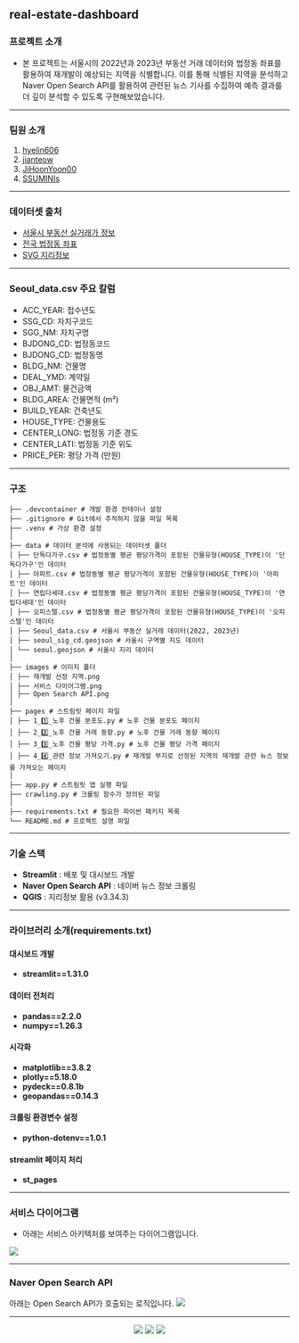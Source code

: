 ##  real-estate-dashboard

### 프로젝트 소개
- 본 프로젝트는 서울시의 2022년과 2023년 부동산 거래 데이터와 법정동 좌표를 활용하여 재개발이 예상되는 지역을 식별합니다. 이를 통해 식별된 지역을 분석하고 Naver Open Search API를 활용하여 관련된 뉴스 기사를 수집하여 예측 결과를 더 깊이 분석할 수 있도록 구현해보았습니다.
---
### 팀원 소개
1. [hyelin606](https://github.com/hyelin606)
2. [jianteow](https://github.com/jianteow)
3. [JiHoonYoon00](https://github.com/JiHoonYoon00)
4. [SSUMINIs](https://github.com/SSUMINIs)
---
### 데이터셋 출처
- [서울시 부동산 실거래가 정보](https://data.seoul.go.kr/dataList/OA-21275/S/1/datasetView.do)
- [전국 법정동 좌표](https://herjh0405.tistory.com/156)
- [SVG 지리정보](http://www.gisdeveloper.co.kr/?p=2332)
---
### Seoul_data.csv 주요 칼럼
- ACC_YEAR: 접수년도
- SSG_CD: 자치구코드
- SGG_NM: 자치구명
- BJDONG_CD: 법정동코드
- BJDONG_CD: 법정동명
- BLDG_NM: 건물명
- DEAL_YMD: 계약일
- OBJ_AMT: 물건금액
- BLDG_AREA: 건물면적 (m²)
- BUILD_YEAR: 건축년도
- HOUSE_TYPE: 건물용도
- CENTER_LONG: 법정동 기준 경도
- CENTER_LATI: 법정동 기준 위도
- PRICE_PER: 평당 가격 (만원)
---
### 구조
```
├── .devcontainer # 개발 환경 컨테이너 설정
├── .gitignore # Git에서 추적하지 않을 파일 목록 
├── .venv # 가상 환경 설정
│ 
├── data # 데이터 분석에 사용되는 데이터셋 폴더
│ ├── 단독다가구.csv # 법정동별 평균 평당가격이 포함된 건물유형(HOUSE_TYPE)이 '단독다가구'인 데이터
│ ├── 아파트.csv # 법정동별 평균 평당가격이 포함된 건물유형(HOUSE_TYPE)이 '아파트'인 데이터
│ ├── 연립다세대.csv # 법정동별 평균 평당가격이 포함된 건물유형(HOUSE_TYPE)이 '연립다세대'인 데이터
│ ├── 오피스텔.csv # 법정동별 평균 평당가격이 포함된 건물유형(HOUSE_TYPE)이 '오피스텔'인 데이터
│ ├── Seoul_data.csv # 서울시 부동산 실거래 데이터(2022, 2023년)
│ ├── seoul_sig_cd.geojson # 서울시 구역별 지도 데이터
│ └── seoul.geojson # 서울시 지리 데이터
│ 
├── images # 이미지 폴더
│ ├── 재개발 선정 지역.png
│ ├── 서비스 다이어그램.png
│ ├── Open Search API.png
│  
├── pages # 스트림릿 페이지 파일
│ ├── 1_1️⃣_노후 건물 분포도.py # 노후 건물 분포도 페이지
│ ├── 2_2️⃣_노후 건물 거래 동향.py # 노후 건물 거래 동향 페이지
│ ├── 3_3️⃣_노후 건물 평당 가격.py # 노후 건물 평당 가격 페이지
│ ├── 4_4️⃣_관련 정보 가져오기.py # 재개발 부지로 선정된 지역의 재개발 관련 뉴스 정보를 가져오는 페이지
│ 
├── app.py # 스트림릿 앱 실행 파일
├── crawling.py # 크롤링 함수가 정의된 파일
│ 
├── requirements.txt # 필요한 파이썬 패키지 목록
└── README.md # 프로젝트 설명 파일
```
---
### 기술 스택
- **Streamlit** : 배포 및 대시보드 개발
- **Naver Open Search API** : 네이버 뉴스 정보 크롤링
- **QGIS** : 지리정보 활용 (v3.34.3)
---
### 라이브러리 소개(requirements.txt)
#### 대시보드 개발
- **streamlit==1.31.0**
#### 데이터 전처리      
- **pandas==2.2.0**
- **numpy==1.26.3**
#### 시각화
- **matplotlib==3.8.2**
- **plotly==5.18.0**
- **pydeck==0.8.1b**
- **geopandas==0.14.3**
#### 크롤링 환경변수 설정  
- **python-dotenv==1.0.1**
#### streamlit 페이지 처리
- **st_pages**
---
### 서비스 다이어그램
- 아래는 서비스 아키텍처를 보여주는 다이어그램입니다.
<img src="https://github.com/Kimtae00/real-estate-dashboard-team5/blob/main/images/%EC%84%9C%EB%B9%84%EC%8A%A4%20%EB%8B%A4%EC%9D%B4%EC%96%B4%EA%B7%B8%EB%9E%A8.png"/>

---
### Naver Open Search API
아래는 Open Search API가 호출되는 로직입니다.
<img src="https://github.com/Kimtae00/real-estate-dashboard-team5/blob/main/images/Open%20Search%20API.png"/>

---
<p align="center">
   <img src="https://img.shields.io/badge/language-python-blue?style"/>
   <img src="https://img.shields.io/badge/library-streamlit-red?style"/>
   <img src="https://img.shields.io/github/license/maxam2017/productive-box"/>
</p>
